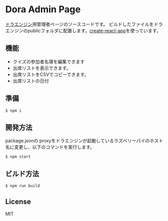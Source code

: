 # Dora Admin Page

[ドラエンジン](https://github.com/yamagame/dora-engine)用管理者ページのソースコードです。
ビルドしたファイルをドラエンジンのpublicフォルダに配置します。[create-react-app](https://github.com/facebook/create-react-app)を使っています。

## 機能

- クイズの参加者名簿を編集できます
- 出席リストを表示できます。
- 出席リストをCSVでコピーできます。
- 出席リストの日付

## 準備

```
$ npm i
```

## 開発方法

package.jsonの proxyをドラエンジンが起動しているラズベリーパイのホスト名に変更し、以下のコマンドを実行します。

```
$ npm start
```

## ビルド方法

```
$ npm run build
```

## License

  MIT
